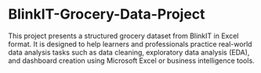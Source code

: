 # BlinkIT-Grocery-Data-Project
This project presents a structured grocery dataset from BlinkIT in Excel format. It is designed to help learners and professionals practice real-world data analysis tasks such as data cleaning, exploratory data analysis (EDA), and dashboard creation using Microsoft Excel or business intelligence tools.
